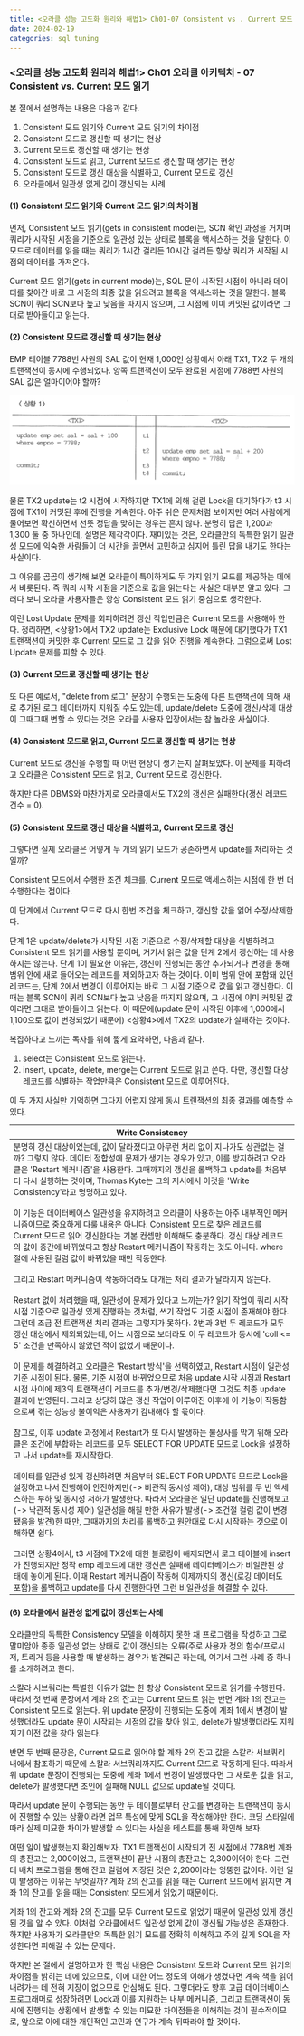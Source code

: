 ```yaml
---
title: <오라클 성능 고도화 원리와 해법1> Ch01-07 Consistent vs . Current 모드 읽기
date: 2024-02-19
categories: sql tuning
---
```


### <오라클 성능 고도화 원리와 해법1> Ch01 오라클 아키텍처 - 07 Consistent vs. Current 모드 읽기

본 절에서 설명하는 내용은 다음과 같다.

1. Consistent 모드 읽기와 Current 모드 읽기의 차이점
2. Consistent 모드로 갱신할 때 생기는 현상
3. Current 모드로 갱신할 때 생기는 현상
4. Consistent 모드로 읽고, Current 모드로 갱신할 때 생기는 현상
5. Consistent 모드로 갱신 대상을 식별하고, Current 모드로 갱신
6. 오라클에서 일관성 없게 값이 갱신되는 사례

#### (1) Consistent 모드 읽기와 Current 모드 읽기의 차이점

먼저, Consistent 모드 읽기(gets in consistent mode)는, SCN 확인 과정을 거치며 쿼리가 시작된 시점을 기준으로 일관성 있는 상태로 블록을 액세스하는 것을 말한다. 이 모드로 데이터를 읽을 때는 쿼리가 1시간 걸리든 10시간 걸리든 항상 쿼리가 시작된 시점의 데이터를 가져온다.

Current 모드 읽기(gets in current mode)는, SQL 문이 시작된 시점이 아니라 데이터를 찾아간 바로 그 시점의 최종 값을 읽으려고 블록을 액세스하는 것을 말한다. 블록 SCN이 쿼리 SCN보다 높고 낮음을 따지지 않으며, 그 시점에 이미 커밋된 값이라면 그대로 받아들이고 읽는다.

#### (2) Consistent 모드로 갱신할 때 생기는 현상

EMP 테이블 7788번 사원의 SAL 값이 현재 1,000인 상황에서 아래 TX1, TX2 두 개의 트랜잭션이 동시에 수행되었다. 양쪽 트랜잭션이 모두 완료된 시점에 7788번 사원의 SAL 값은 얼마이어야 할까?

![](/assets/images/sqlp/sqlp-1-01-07-0.png)

물론 TX2 update는 t2 시점에 시작하지만 TX1에 의해 걸린 Lock을 대기하다가 t3 시점에 TX1이 커밋된 후에 진행을 계속한다. 아주 쉬운 문제처럼 보이지만 여러 사람에게 물어보면 확신하면서 선뜻 정답을 맞히는 경우는 흔치 않다. 분명히 답은 1,200과 1,300 둘 중 하나인데, 설명은 제각각이다. 재미있는 것은, 오라클만의 독특한 읽기 일관성 모드에 익숙한 사람들이 더 시간을 끌면서 고민하고 심지어 틀린 답을 내기도 한다는 사실이다.

그 이유를 곰곰이 생각해 보면 오라클이 특이하게도 두 가지 읽기 모드를 제공하는 데에서 비롯된다.
즉 쿼리 시작 시점을 기준으로 값을 읽는다는 사실은 대부분 알고 있다. 그러다 보니 오라클 사용자들은 항상 Consistent 모드 읽기 중심으로 생각한다.

이런 Lost Update 문제를 회피하려면 갱신 작업만큼은 Current 모드를 사용해야 한다. 정리하면, <상황1>에서 TX2 update는 Exclusive Lock 때문에 대기했다가 TX1 트랜잭션이 커밋한 후 Current 모드로 그 값을 읽어 진행을 계속한다. 그럼으로써 Lost Update 문제를 피할 수 있다.

#### (3) Current 모드로 갱신할 때 생기는 현상

또 다른 예로서, "delete from 로그" 문장이 수행되는 도중에 다른 트랜잭션에 의해 새로 추가된 로그 데이터까지 지워질 수도 있는데, update/delete 도중에 갱신/삭제 대상이 그때그때 변할 수 있다는 것은 오라클 사용자 입장에서는 참 놀라운 사실이다.

#### (4) Consistent 모드로 읽고, Current 모드로 갱신할 때 생기는 현상

Current 모드로 갱신을 수행할 때 어떤 현상이 생기는지 살펴보았다. 이 문제를 피하려고 오라클은 Consistent 모드로 읽고, Current 모드로 갱신한다.

하지만 다른 DBMS와 마찬가지로 오라클에서도 TX2의 갱신은 실패한다(갱신 레코드 건수 = 0).

#### (5) Consistent 모드로 갱신 대상을 식별하고, Current 모드로 갱신

그렇다면 실제 오라클은 어떻게 두 개의 읽기 모드가 공존하면서 update를 처리하는 것일까?

Consistent 모드에서 수행한 조건 체크를, Current 모드로 액세스하는 시점에 한 번 더 수행한다는 점이다.

이 단계에서 Current 모드로 다시 한번 조건을 체크하고, 갱신할 값을 읽어 수정/삭제한다.

단계 1은 update/delete가 시작된 시점 기준으로 수정/삭제할 대상을 식별하려고 Consistent 모드 읽기를 사용할 뿐이며, 거기서 읽은 값을 단계 2에서 갱신하는 데 사용하지는 않는다. 단계 1이 필요한 이유는, 갱신이 진행되는 동안 추가되거나 변경을 통해 범위 안에 새로 들어오는 레코드를 제외하고자 하는 것이다. 이미 범위 안에 포함돼 있던 레코드는, 단계 2에서 변경이 이루어지는 바로 그 시점 기준으로 값을 읽고 갱신한다. 이 때는 블록 SCN이 쿼리 SCN보다 높고 낮음을 따지지 않으며, 그 시점에 이미 커밋된 값이라면 그대로 받아들이고 읽는다. 이 때문에(update 문이 시작된 이후에 1,000에서 1,100으로 값이 변경되었기 때문에) <상황4>에서 TX2의 update가 실패하는 것이다.

복잡하다고 느끼는 독자를 위해 짧게 요약하면, 다음과 같다.

1. select는 Consistent 모드로 읽는다.
2. insert, update, delete, merge는 Current 모드로 읽고 쓴다. 다만, 갱신할 대상 레코드를 식별하는 작업만큼은 Consistent 모드로 이루어진다.

이 두 가지 사실만 기억하면 그다지 어렵지 않게 동시 트랜잭션의 최종 결과를 예측할 수 있다.

| Write Consistency |
| ---- |
| 분명히 갱신 대상이었는데, 값이 달라졌다고 아무런 처리 없이 지나가도 상관없는 걸까? 그렇지 않다. 데이터 정합성에 문제가 생기는 경우가 있고, 이를 방지하려고 오라클은 'Restart 메커니즘'을 사용한다. 그때까지의 갱신을 롤백하고 update를 처음부터 다시 실행하는 것이며, Thomas Kyte는 그의 저서에서 이것을 'Write Consistency'라고 명명하고 있다.<br><br>이 기능은 데이터베이스 일관성을 유지하려고 오라클이 사용하는 아주 내부적인 메커니즘이므로 중요하게 다룰 내용은 아니다. Consistent 모드로 찾은 레코드를 Current 모드로 읽어 갱신한다는 기본 컨셉만 이해해도 충분하다. 갱신 대상 레코드의 값이 중간에 바뀌었다고 항상 Restart 메커니즘이 작동하는 것도 아니다. where 절에 사용된 컬럼 값이 바뀌었을 때만 작동한다.<br><br>그리고 Restart 메커니즘이 작동하더라도 대개는 처리 결과가 달라지지 않는다.<br><br>Restart 없이 처리했을 때, 일관성에 문제가 있다고 느끼는가? 읽기 작업이 쿼리 시작 시점 기준으로 일관성 있게 진행하는 것처럼, 쓰기 작업도 기준 시점이 존재해야 한다. 그런데 조금 전 트랜잭션 처리 결과는 그렇지가 못하다. 2번과 3번 두 레코드가 모두 갱신 대상에서 제외되었는데, 어느 시점으로 보더라도 이 두 레코드가 동시에 'coll <= 5' 조건을 만족하지 않았던 적이 없었기 때문이다.<br><br>이 문제를 해결하려고 오라클은 'Restart 방식'을 선택하였고, Restart 시점이 일관성 기준 시점이 된다. 물론, 기준 시점이 바뀌었으므로 처음 update 시작 시점과 Restart 시점 사이에 제3의 트랜잭션이 레코드를 추가/변경/삭제했다면 그것도 최종 update 결과에 반영된다. 그리고 상당히 많은 갱신 작업이 이루어진 이후에 이 기능이 작동함으로써 겪는 성능상 불이익은 사용자가 감내해야 할 몫이다.<br><br>참고로, 이후 update 과정에서 Restart가 또 다시 발생하는 불상사를 막기 위해 오라클은 조건에 부합하는 레코드를 모두 SELECT FOR UPDATE 모드로 Lock을 설정하고 나서 update를 재시작한다.<br><br>데이터를 일관성 있게 갱신하려면 처음부터 SELECT FOR UPDATE 모드로 Lock을 설정하고 나서 진행해야 안전하지만(-> 비관적 동시성 제어), 대상 범위를 두 번 액세스하는 부하 및 동시성 저하가 발생한다. 따라서 오라클은 일단 update를 진행해보고(-> 낙관적 동시성 제어) 일관성을 해칠 만한 사유가 발생(-> 조건절 컬럼 값이 변경됐음을 발견)한 때만, 그때까지의 처리를 롤백하고 원안대로 다시 시작하는 것으로 이해하면 쉽다.<br><br>그러면 상황4에서, t3 시점에 TX2에 대한 블로킹이 해제되면서 로그 테이블에 insert가 진행되지만 정작 emp 레코드에 대한 갱신은 실패해 데이터베이스가 비일관된 상태에 놓이게 된다. 이때 Restart 메커니즘이 작동해 이제까지의 갱신(로깅 데이터도 포함)을 롤백하고 update를 다시 진행한다면 그런 비일관성을 해결할 수 있다. |

#### (6) 오라클에서 일관성 없게 값이 갱신되는 사례

오라클만의 독특한 Consistency 모델을 이해하지 못한 채 프로그램을 작성하고 그로 말미암아 종종 일관성 없는 상태로 값이 갱신되는 오류(주로 사용자 정의 함수/프로시저, 트리거 등을 사용할 때 발생하는 경우가 발견되곤 하는데, 여기서 그런 사례 중 하나를 소개하려고 한다.

스칼라 서브쿼리는 특별한 이유가 없는 한 항상 Consistent 모드로 읽기를 수행한다. 따라서 첫 번째 문장에서 계좌 2의 잔고는 Current 모드로 읽는 반면 계좌 1의 잔고는 Consistent 모드로 읽는다. 위 update 문장이 진행되는 도중에 계좌 1에서 변경이 발생했더라도 update 문이 시작되는 시점의 값을 찾아 읽고, delete가 발생했더라도 지워지기 이전 값을 찾아 읽는다.

반면 두 번째 문장은, Current 모드로 읽어야 할 계좌 2의 잔고 값을 스칼라 서브쿼리 내에서 참조하기 때문에 스칼라 서브쿼리까지도 Current 모드로 작동하게 된다. 따라서 위 update 문장이 진행되는 도중에 계좌 1에서 변경이 발생했다면 그 새로운 값을 읽고, delete가 발생했다면 조인에 실패해 NULL 값으로 update될 것이다.

따라서 update 문이 수행되는 동안 두 테이블로부터 잔고를 변경하는 트랜잭션이 동시에 진행할 수 있는 상황이라면 업무 특성에 맞게 SQL을 작성해야만 한다. 코딩 스타일에 따라 실제 미묘한 차이가 발생할 수 있다는 사실을 테스트를 통해 확인해 보자.

어떤 일이 발생했는지 확인해보자. TX1 트랜잭션이 시작되기 전 시점에서 7788번 계좌의 총잔고는 2,000이었고, 트랜잭션이 끝난 시점의 총잔고는 2,300이어야 한다. 그런데 배치 프로그램을 통해 잔고 컬럼에 저장된 것은 2,200이라는 엉뚱한 값이다. 이런 일이 발생하는 이유는 무엇일까? 계좌 2의 잔고를 읽을 때는 Current 모드에서 읽지만 계좌 1의 잔고를 읽을 때는 Consistent 모드에서 읽었기 때문이다.

계좌 1의 잔고와 계좌 2의 잔고를 모두 Current 모드로 읽었기 때문에 일관성 있게 갱신된 것을 알 수 있다. 이처럼 오라클에서도 일관성 없게 값이 갱신될 가능성은 존재한다. 하지만 사용자가 오라클만의 독특한 읽기 모드를 정확히 이해하고 주의 깊게 SQL을 작성한다면 피해갈 수 있는 문제다.

하지만 본 절에서 설명하고자 한 핵심 내용은 Consistent 모드와 Current 모드 읽기의 차이점을 밝히는 데에 있으므로, 이에 대한 어느 정도의 이해가 생겼다면 계속 책을 읽어 내려가는 데 전혀 지장이 없으므로 안심해도 된다. 그렇더라도 향후 고급 데이터베이스 프로그래머로 성장하려면 Lock과 이를 지원하는 내부 메커니즘, 그리고 트랜잭션이 동시에 진행되는 상황에서 발생할 수 있는 미묘한 차이점들을 이해하는 것이 필수적이므로, 앞으로 이에 대한 개인적인 고민과 연구가 계속 뒤따라야 할 것이다.

